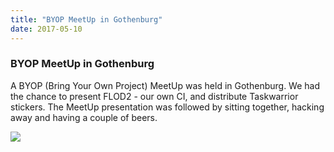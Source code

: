 ```yaml
---
title: "BYOP MeetUp in Gothenburg"
date: 2017-05-10
---
```


### BYOP MeetUp in Gothenburg 

A BYOP (Bring Your Own Project) MeetUp was held in Gothenburg.
We had the chance to present FLOD2 - our own CI, and distribute Taskwarrior stickers.
The MeetUp presentation was followed by sitting together, hacking away and having a couple of beers.

![](../../images/meetup.jpg)
